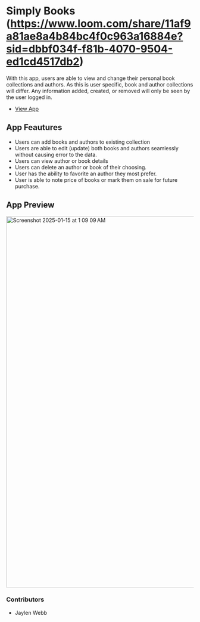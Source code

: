 # Simply Books (https://www.loom.com/share/11af9a81ae8a4b84bc4f0c963a16884e?sid=dbbf034f-f81b-4070-9504-ed1cd4517db2)

With this app, users are able to view and change their personal book collections and authors. As this is user specific, book and author collections will differ. Any information added, created, or removed will only be seen by the user logged in. 
- [View App](https://simply-books-jw.netlify.app/)
  
## App Feautures
- Users can add books and authors to existing collection
- Users are able to edit (update) both books and authors seamlessly without causing error to the data.
- Users can view author or book details
- Users can delete an author or book of their choosing.
- User has the ability to favorite an author they most prefer.
- User is able to note price of books or mark them on sale for future purchase.

## App Preview
<img width="996" alt="Screenshot 2025-01-15 at 1 09 09 AM" src="https://github.com/user-attachments/assets/fbacebe2-ad86-4dba-b404-1412639c3f3b" />

### Contributors
- Jaylen Webb
